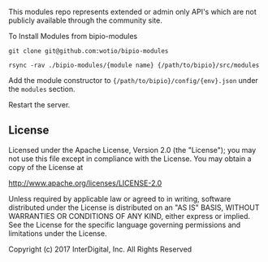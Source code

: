 This modules repo represents extended or admin only API's which are not publicly available through the community site.

To Install Modules from bipio-modules

`git clone git@github.com:wotio/bipio-modules`

`rsync -rav ./bipio-modules/{module name} {/path/to/bipio}/src/modules`

Add the module constructor to `{/path/to/bipio}/config/{env}.json` under the `modules` section.

Restart the server.

## License

Licensed under the Apache License, Version 2.0 (the "License"); you may not use this file except in compliance with the License. You may obtain a copy of the License at

http://www.apache.org/licenses/LICENSE-2.0

Unless required by applicable law or agreed to in writing, software distributed under the License is distributed on an "AS IS" BASIS, WITHOUT WARRANTIES OR CONDITIONS OF ANY KIND, either express or implied. See the License for the specific language governing permissions and limitations under the License.


Copyright (c) 2017 InterDigital, Inc. All Rights Reserved
